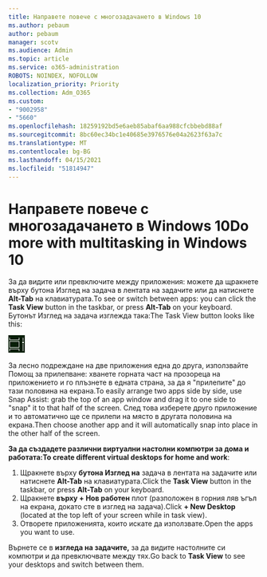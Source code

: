 ```yaml
---
title: Направете повече с многозадачането в Windows 10
ms.author: pebaum
author: pebaum
manager: scotv
ms.audience: Admin
ms.topic: article
ms.service: o365-administration
ROBOTS: NOINDEX, NOFOLLOW
localization_priority: Priority
ms.collection: Adm_O365
ms.custom:
- "9002958"
- "5660"
ms.openlocfilehash: 18259192bd5e6aeb85abaf6aa988cfcbbebd88af
ms.sourcegitcommit: 8bc60ec34bc1e40685e3976576e04a2623f63a7c
ms.translationtype: MT
ms.contentlocale: bg-BG
ms.lasthandoff: 04/15/2021
ms.locfileid: "51814947"
---
```

# <a name="do-more-with-multitasking-in-windows-10"></a><span data-ttu-id="ef6e8-102">Направете повече с многозадачането в Windows 10</span><span class="sxs-lookup"><span data-stu-id="ef6e8-102">Do more with multitasking in Windows 10</span></span>

<span data-ttu-id="ef6e8-103">За да видите или превключите  между приложения: можете да щракнете върху бутона Изглед на задача в лентата на задачите или да натиснете **Alt-Tab** на клавиатурата.</span><span class="sxs-lookup"><span data-stu-id="ef6e8-103">To see or switch between apps: you can click the **Task View** button in the taskbar, or press **Alt-Tab** on your keyboard.</span></span> <span data-ttu-id="ef6e8-104">Бутонът Изглед на задача изглежда така:</span><span class="sxs-lookup"><span data-stu-id="ef6e8-104">The Task View button looks like this:</span></span>

![Бутон ''Изглед на задача''](media/task-view.png)

<span data-ttu-id="ef6e8-106">За лесно подреждане на две приложения една до друга, използвайте Помощ за прилепване: хванете горната част на прозореца на приложението и го плъзнете в едната страна, за да я "прилепите" до тази половина на екрана.</span><span class="sxs-lookup"><span data-stu-id="ef6e8-106">To easily arrange two apps side by side, use Snap Assist: grab the top of an app window and drag it to one side to "snap" it to that half of the screen.</span></span> <span data-ttu-id="ef6e8-107">След това изберете друго приложение и то автоматично ще се прилепи на място в другата половина на екрана.</span><span class="sxs-lookup"><span data-stu-id="ef6e8-107">Then choose another app and it will automatically snap into place in the other half of the screen.</span></span>

<span data-ttu-id="ef6e8-108">**За да създадете различни виртуални настолни компютри за дома и работата:**</span><span class="sxs-lookup"><span data-stu-id="ef6e8-108">**To create different virtual desktops for home and work**:</span></span>

1. <span data-ttu-id="ef6e8-109">Щракнете върху **бутона Изглед на** задача в лентата на задачите или натиснете **Alt-Tab** на клавиатурата.</span><span class="sxs-lookup"><span data-stu-id="ef6e8-109">Click the **Task View** button in the taskbar, or press **Alt-Tab** on your keyboard.</span></span>
2. <span data-ttu-id="ef6e8-110">Щракнете **върху + Нов работен** плот (разположен в горния ляв ъгъл на екрана, докато сте в изглед на задача).</span><span class="sxs-lookup"><span data-stu-id="ef6e8-110">Click **+ New Desktop** (located at the top left of your screen while in task view).</span></span>
3. <span data-ttu-id="ef6e8-111">Отворете приложенията, които искате да използвате.</span><span class="sxs-lookup"><span data-stu-id="ef6e8-111">Open the apps you want to use.</span></span> 

<span data-ttu-id="ef6e8-112">Върнете се в **изгледа на задачите,** за да видите настолните си компютри и да превключвате между тях.</span><span class="sxs-lookup"><span data-stu-id="ef6e8-112">Go back to **Task View** to see your desktops and switch between them.</span></span>
